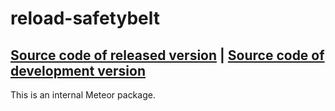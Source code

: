 # reload-safetybelt
[Source code of released version](https://github.com/meteor/meteor/tree/master/packages/reload-safetybelt) | [Source code of development version](https://github.com/meteor/meteor/tree/master/packages/reload-safetybelt)
---

This is an internal Meteor package.